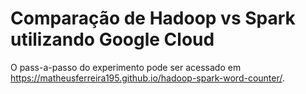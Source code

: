 # Comparação de Hadoop vs Spark utilizando Google Cloud
O pass-a-passo do experimento pode ser acessado em https://matheusferreira195.github.io/hadoop-spark-word-counter/.
